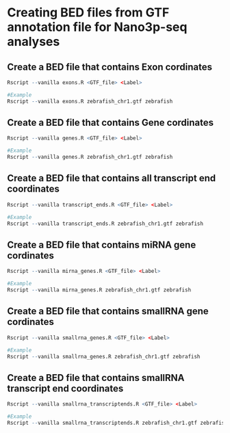 
# Creating BED files from GTF annotation file for Nano3p-seq analyses 


## Create a BED file that contains Exon cordinates

```R
Rscript --vanilla exons.R <GTF_file> <Label>

#Example
Rscript --vanilla exons.R zebrafish_chr1.gtf zebrafish
```

## Create a BED file that contains Gene cordinates

```R
Rscript --vanilla genes.R <GTF_file> <Label>

#Example
Rscript --vanilla genes.R zebrafish_chr1.gtf zebrafish
```

## Create a BED file that contains all transcript end coordinates

```R
Rscript --vanilla transcript_ends.R <GTF_file> <Label>

#Example
Rscript --vanilla transcript_ends.R zebrafish_chr1.gtf zebrafish
```



## Create a BED file that contains miRNA gene cordinates

```R
Rscript --vanilla mirna_genes.R <GTF_file> <Label>

#Example
Rscript --vanilla mirna_genes.R zebrafish_chr1.gtf zebrafish
```

## Create a BED file that contains smallRNA gene cordinates

```R
Rscript --vanilla smallrna_genes.R <GTF_file> <Label>

#Example
Rscript --vanilla smallrna_genes.R zebrafish_chr1.gtf zebrafish
```

## Create a BED file that contains smallRNA transcript end coordinates

```R
Rscript --vanilla smallrna_transcriptends.R <GTF_file> <Label>

#Example
Rscript --vanilla smallrna_transcriptends.R zebrafish_chr1.gtf zebrafish
```


